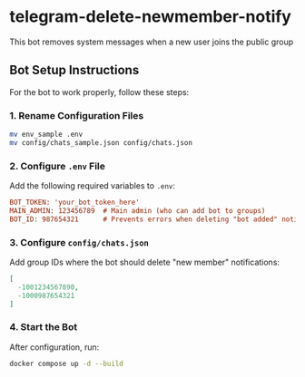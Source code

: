 # telegram-delete-newmember-notify
This bot removes system messages when a new user joins the public group

## Bot Setup Instructions

For the bot to work properly, follow these steps:

### 1. Rename Configuration Files
```bash
mv env_sample .env
mv config/chats_sample.json config/chats.json
```

### 2. Configure `.env` File
Add the following required variables to `.env`:
```ini
BOT_TOKEN: 'your_bot_token_here'
MAIN_ADMIN: 123456789  # Main admin (who can add bot to groups)
BOT_ID: 987654321      # Prevents errors when deleting "bot added" notifications
```

### 3. Configure `config/chats.json`
Add group IDs where the bot should delete "new member" notifications:
```json
[
  -1001234567890,
  -1000987654321
]
```

### 4. Start the Bot
After configuration, run:
```bash
docker compose up -d --build
```
